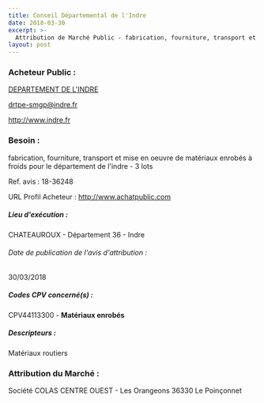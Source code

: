```yaml
---
title: Conseil Départemental de l'Indre
date: 2018-03-30
excerpt: >-
  Attribution de Marché Public - fabrication, fourniture, transport et mise en oeuvre de matériaux enrobés à froids pour le département de l'indre - 3 lots
layout: post
---
```


### Acheteur Public : 
<a href="/acheteur-137/siren-223600016"> DEPARTEMENT DE L'INDRE</a><br/>



drtpe-smgp@indre.fr


http://www.indre.fr
### Besoin :

fabrication, fourniture, transport et mise en oeuvre de matériaux enrobés à froids pour le département de l'indre - 3 lots

Ref. avis : 18-36248

URL Profil Acheteur : http://www.achatpublic.com

##### Lieu d'exécution :

CHATEAUROUX - Département 36 - Indre

###### Date de publication de l'avis d'attribution : 
30/03/2018

##### Codes CPV concerné(s) :
CPV44113300 - **Matériaux enrobés** <br/>

##### Descripteurs :
Matériaux routiers <br/>

### Attribution du Marché :
Société COLAS CENTRE OUEST - Les Orangeons 36330 Le Poinçonnet <br/>
